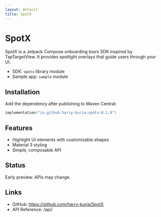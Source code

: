 ```yaml
---
layout: default
title: SpotX
---
```


# SpotX

SpotX is a Jetpack Compose onboarding tours SDK inspired by TapTargetView. It provides spotlight overlays that guide users through your UI.

- SDK: `spotx` library module
- Sample app: `sample` module

## Installation

Add the dependency after publishing to Maven Central:

```kotlin
implementation("io.github.harry-kuria:spotx:0.1.0")
```

## Features

- Highlight UI elements with customizable shapes
- Material 3 styling
- Simple, composable API

## Status

Early preview. APIs may change.

## Links

- GitHub: https://github.com/harry-kuria/SpotX
- API Reference: /api/ 